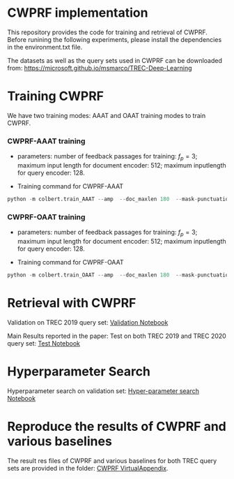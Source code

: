 # CWPRF implementation


This repository provides the code for training and retrieval of CWPRF. Before runining the following experiments, please install the dependencies in the  environment.txt file.

The datasets as well as the query sets used in CWPRF can be downloaded from: https://microsoft.github.io/msmarco/TREC-Deep-Learning

# Training CWPRF
We have two training modes: AAAT and OAAT training modes to train CWPRF.

### CWPRF-AAAT training

- parameters: number of feedback passages for training: $f_p=3$; maximum input length for document encoder: 512; maximum inputlength for query encoder: 128.

- Training command for CWPRF-AAAT

```python
python -m colbert.train_AAAT --amp  --doc_maxlen 180  --mask-punctuation --bsize 24 --accum 1 --triples /path/to/train/triples.train.small.tsv --checkpoint /path/to/ColBERT/Checkpoints/colbert.dnn --root /path/to/save/checkpoint/CWPRF_AAAT --experiment psg --run CWPRF --num_prf 3 --in_batch_negs --checkpoint_init
```

### CWPRF-OAAT training
- parameters: number of feedback passages for training: $f_p=3$; maximum input length for document encoder: 512; maximum inputlength for query encoder: 128.

- Training command for CWPRF-OAAT

```python
python -m colbert.train_OAAT --amp  --doc_maxlen 180  --mask-punctuation --bsize 24 --accum 1 --triples /path/to/train/triples.train.small.tsv --checkpoint /path/to/ColBERT/Checkpoints/colbert.dnn --root /path/to/save/checkpoint/CWPRF_OAAT --experiment psg --run CWPRF --num_prf 3 --in_batch_negs --checkpoint_init
```

# Retrieval with CWPRF

Validation on TREC 2019 query set: [Validation Notebook](CWPRF_Inference.ipynb)

Main Results reported in the paper: Test on both TREC 2019 and TREC 2020 query set: [Test Notebook](./CWPRF_Inference.ipynb)

# Hyperparameter Search

Hyperparameter search on validation set: [Hyper-parameter search Notebook](CWPRF_Inference.ipynb)


# Reproduce the results of CWPRF and various baselines

The result res files of CWPRF and various baselines for both TREC query sets are provided in the folder: [CWPRF VirtualAppendix](CWPRF_VirtualAppendix). 
